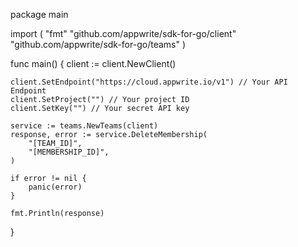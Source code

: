 package main

import (
    "fmt"
    "github.com/appwrite/sdk-for-go/client"
    "github.com/appwrite/sdk-for-go/teams"
)

func main() {
    client := client.NewClient()

    client.SetEndpoint("https://cloud.appwrite.io/v1") // Your API Endpoint
    client.SetProject("") // Your project ID
    client.SetKey("") // Your secret API key

    service := teams.NewTeams(client)
    response, error := service.DeleteMembership(
        "[TEAM_ID]",
        "[MEMBERSHIP_ID]",
    )

    if error != nil {
        panic(error)
    }

    fmt.Println(response)
}
